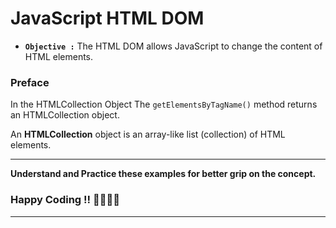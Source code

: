 # JavaScript HTML DOM

- **`Objective :`** The HTML DOM allows JavaScript to change the content of HTML elements.

### Preface

In  the HTMLCollection Object The `getElementsByTagName()` method returns an HTMLCollection object.

An **HTMLCollection** object is an array-like list (collection) of HTML elements.

---

**Understand and Practice these examples for better grip on the concept.**

### Happy Coding !! 👍🏻✌🏻

---

